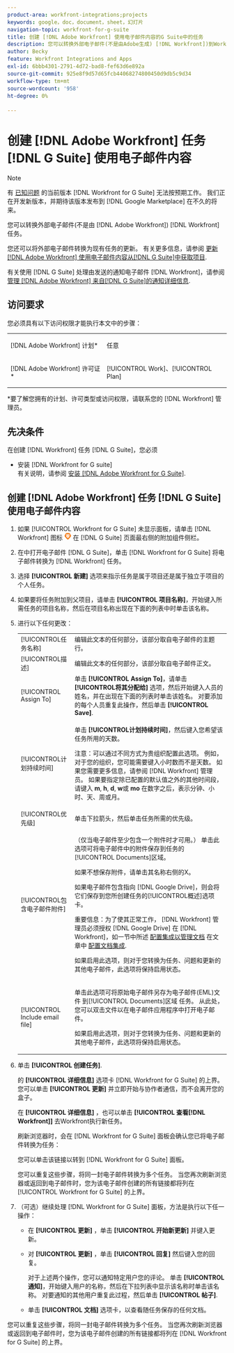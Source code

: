 ```yaml
---
product-area: workfront-integrations;projects
keywords: google，doc，document，sheet，幻灯片
navigation-topic: workfront-for-g-suite
title: 创建 [!DNL Adobe Workfront] 使用电子邮件内容的G Suite中的任务
description: 您可以转换外部电子邮件(不是由Adobe生成) [!DNL Workfront])到Workfront任务。
author: Becky
feature: Workfront Integrations and Apps
exl-id: 6bbb4301-2791-4d72-bad8-fef63d6e892a
source-git-commit: 925e8f9d57d65fcb44068274800450d9db5c9d34
workflow-type: tm+mt
source-wordcount: '958'
ht-degree: 0%

---
```


# 创建 [!DNL Adobe Workfront] 任务 [!DNL G Suite] 使用电子邮件内容

>[!NOTE]
>
>有 [已知问题](https://experienceleague.adobe.com/docs/workfront-known-issues/issues/new-workfront-experience/wf-current/wf-integrations-error-when-opening-wf-for-gsuite.html?lang=en) 的当前版本 [!DNL Workfront for G Suite] 无法按预期工作。 我们正在开发新版本，并期待该版本发布到 [!DNL Google Marketplace] 在不久的将来。

您可以转换外部电子邮件(不是由 [!DNL Adobe Workfront]) [!DNL Workfront] 任务。

您还可以将外部电子邮件转换为现有任务的更新。 有关更多信息，请参阅 [更新 [!DNL Adobe Workfront] 使用电子邮件内容从[!DNL G Suite]中获取项目](../../workfront-integrations-and-apps/workfront-for-g-suite/update-wf-item-using-email-content.md).

有关使用 [!DNL G Suite] 处理由发送的通知电子邮件 [!DNL Workfront]，请参阅 [管理 [!DNL Adobe Workfront] 来自[!DNL G Suite]的通知详细信息](../../workfront-integrations-and-apps/workfront-for-g-suite/manage-wf-email-notification-details-in-gsuite.md).

## 访问要求

您必须具有以下访问权限才能执行本文中的步骤：

<table style="table-layout:auto"> 
 <col> 
 <col> 
 <tbody> 
  <tr> 
   <td role="rowheader">[!DNL Adobe Workfront] 计划*</td> 
   <td> <p>任意</p> </td> 
  </tr> 
  <tr> 
   <td role="rowheader">[!DNL Adobe Workfront] 许可证*</td> 
   <td> <p>[!UICONTROL Work]、[!UICONTROL Plan]</p> </td> 
  </tr> 
   </tbody> 
</table>

&#42;要了解您拥有的计划、许可类型或访问权限，请联系您的 [!DNL Workfront] 管理员。

## 先决条件

在创建 [!DNL Workfront] 任务 [!DNL G Suite]，您必须

* 安装 [!DNL Workfront for G suite]\
   有关说明，请参阅 [安装 [!DNL Adobe Workfront for G Suite]](../../workfront-integrations-and-apps/workfront-for-g-suite/install-workfront-for-gsuite.md).

## 创建 [!DNL Adobe Workfront] 任务 [!DNL G Suite] 使用电子邮件内容

1. 如果 [!UICONTROL Workfront for G Suite] 未显示面板，请单击 [!DNL Workfront] 图标 ![](assets/wf-lion-icon.png) 在 [!DNL G Suite] 页面最右侧的附加组件侧栏。
1. 在中打开电子邮件 [!DNL G Suite]，单击 [!DNL Workfront for G Suite] 将电子邮件转换为 [!DNL Workfront] 任务。

1. 选择 **[!UICONTROL 新建]** 选项来指示任务是属于项目还是属于独立于项目的个人任务。
1. 如果要将任务附加到父项目，请单击 **[!UICONTROL 项目名称]**，开始键入所需任务的项目名称，然后在项目名称出现在下面的列表中时单击该名称。
1. 进行以下任何更改：

   <table style="table-layout:auto"> 
    <col> 
    <col> 
    <tbody> 
     <tr> 
      <td role="rowheader">[!UICONTROL任务名称]</td> 
      <td>编辑此文本的任何部分，该部分取自电子邮件的主题行。</td> 
     </tr> 
     <tr> 
      <td role="rowheader">[!UICONTROL描述]</td> 
      <td>编辑此文本的任何部分，该部分取自电子邮件正文。</td> 
     </tr> 
     <tr data-mc-conditions=""> 
      <td role="rowheader">[!UICONTROL Assign To]</td> 
      <td>单击 <strong>[!UICONTROL Assign To]</strong>，请单击 <strong>[!UICONTROL将其分配给]</strong> 选项，然后开始键入人员的姓名，并在出现在下面的列表时单击该姓名。 对要添加的每个人员重复此操作，然后单击 <strong>[!UICONTROL Save]</strong>.</td> 
     </tr> 
     <tr data-mc-conditions=""> 
      <td role="rowheader">[!UICONTROL计划持续时间]</td> 
      <td> <p>单击 <strong>[!UICONTROL计划持续时间]</strong>，然后键入您希望该任务所用的天数。 </p> <p>注意：可以通过不同方式为贵组织配置此选项。 例如，对于您的组织，您可能需要键入小时数而不是天数。 如果您需要更多信息，请参阅 [!DNL Workfront] 管理员。 如果要指定除已配置的默认值之外的其他时间段，请键入 <strong>m</strong>, <strong>h</strong>, <strong>d</strong>, <strong>w</strong>或 <strong>mo</strong> 在数字之后，表示分钟、小时、天、周或月。</p> </td> 
     </tr> 
     <tr data-mc-conditions=""> 
      <td role="rowheader">[!UICONTROL优先级]</td> 
      <td>单击下拉箭头，然后单击任务所需的优先级。</td> 
     </tr> 
     <tr data-mc-conditions=""> 
      <td role="rowheader">[!UICONTROL包含电子邮件附件]</td> 
      <td> <p>（仅当电子邮件至少包含一个附件时才可用。） 单击此选项可将电子邮件中的附件保存到任务的[!UICONTROL Documents]区域。 </p> <p>如果不想保存附件，请单击其名称右侧的X。 </p> <p>如果电子邮件包含指向 [!DNL Google Drive]，则会将它们保存到您所创建任务的[!UICONTROL概述]选项卡。 </p> <p>重要信息：为了使其正常工作， [!DNL Workfront] 管理员必须授权 [!DNL Google Drive] 在 [!DNL Workfront]，如一节中所述 <a href="../../administration-and-setup/configure-integrations/configure-document-integrations.md#configur" class="MCXref xref">配置集成以管理文档</a> 在文章中 <a href="../../administration-and-setup/configure-integrations/configure-document-integrations.md" class="MCXref xref">配置文档集成</a>.</p> <p>如果启用此选项，则对于您转换为任务、问题和更新的其他电子邮件，此选项将保持启用状态。</p> </td> 
     </tr> 
     <tr data-mc-conditions=""> 
      <td role="rowheader">[!UICONTROL Include email file]</td> 
      <td> <p>单击此选项可将原始电子邮件另存为电子邮件(EML)文件 <span>到[!UICONTROL Documents]区域</span> 任务。 从此处，您可以双击文件以在电子邮件应用程序中打开电子邮件。</p> <p>如果启用此选项，则对于您转换为任务、问题和更新的其他电子邮件，此选项将保持启用状态。</p> </td> 
     </tr> 
    </tbody> 
   </table>

1. 单击 **[!UICONTROL 创建任务]**.

   的 **[!UICONTROL 详细信息]** 选项卡 [!DNL Workfront for G Suite] 的上界。 您可以单击 **[!UICONTROL 更新]** 并立即开始与协作者通信，而不会离开您的盒子。

   在 **[!UICONTROL 详细信息]** ，也可以单击 **[!UICONTROL 查看[!DNL Workfront]]** 去Workfront执行新任务。

   刷新浏览器时，会在 [!DNL Workfront for G Suite] 面板会确认您已将电子邮件转换为任务：

   您可以单击该链接以转到 [!DNL Workfront for G Suite] 面板。

   您可以重复这些步骤，将同一封电子邮件转换为多个任务。 当您再次刷新浏览器或返回到电子邮件时，您为该电子邮件创建的所有链接都将列在 [!UICONTROL Workfront for G Suite] 的上界。

1. （可选）继续处理 [!DNL Workfront for G Suite] 面板，方法是执行以下任一操作：

   * 在 **[!UICONTROL 更新]** ，单击 **[!UICONTROL 开始新更新]** 并键入更新。

   * 对 **[!UICONTROL 更新]** ，单击 **[!UICONTROL 回复]** 然后键入您的回复。

      对于上述两个操作，您可以通知特定用户您的评论。 单击 **[!UICONTROL 通知]**，开始键入用户的名称，然后在下拉列表中显示该名称时单击该名称。 对要通知的其他用户重复此过程，然后单击 **[!UICONTROL 帖子]**.

   * 单击 **[!UICONTROL 文档]** 选项卡，以查看随任务保存的任何文档。

您可以重复这些步骤，将同一封电子邮件转换为多个任务。 当您再次刷新浏览器或返回到电子邮件时，您为该电子邮件创建的所有链接都将列在 [!DNL Workfront for G Suite] 的上界。
